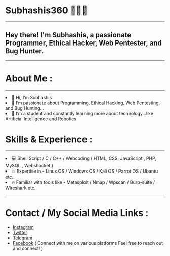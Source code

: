 <h1> Subhashis360 👨‍💻✨</h1>

<hr>
<h2>Hey there! I'm Subhashis, a passionate Programmer, Ethical Hacker, Web Pentester, and Bug Hunter.</h2>
<hr>

<h1>About Me : </h1>
<hr>
<li> 👋 Hi, I’m Subhashis </li>
<li> 👀 I’m passionate about Programming, Ethical Hacking, Web Pentesting, and Bug Hunting... </li>
<li> 🌱 I’m a student and constantly learning more about technology...like Artificial Intelligence and Robotics </li>

<h1>Skills & Experience :</h1>
<hr>
<li> 💻 Shell Script / C / C++ /  Webcoding ( HTML, CSS, JavaScript , PHP, MySQL , Webshocket ) </li>
<li> 💥 Expertise in - Linux OS / Windows OS / Kali OS / Parrot OS / Ubantu etc.. </li>
<li> 🔥 Familiar with tools like - Metasploit / Nmap / Wpscan / Burp-suite / Wireshark etc.. </li>

<hr>

<h1> Contact / My Social Media Links : </h1>

- [Instagram](https://www.instagram.com/subhashis_op/)
- [Twitter](https://twitter.com/smtechyt2)
- [Telegram](https://telegram.dog/Smtechytbot)
- [Facebook](https://www.facebook.com/profile.php?id=100008091315036)
( Connect with me on various platforms Feel free to reach out and connect! )
